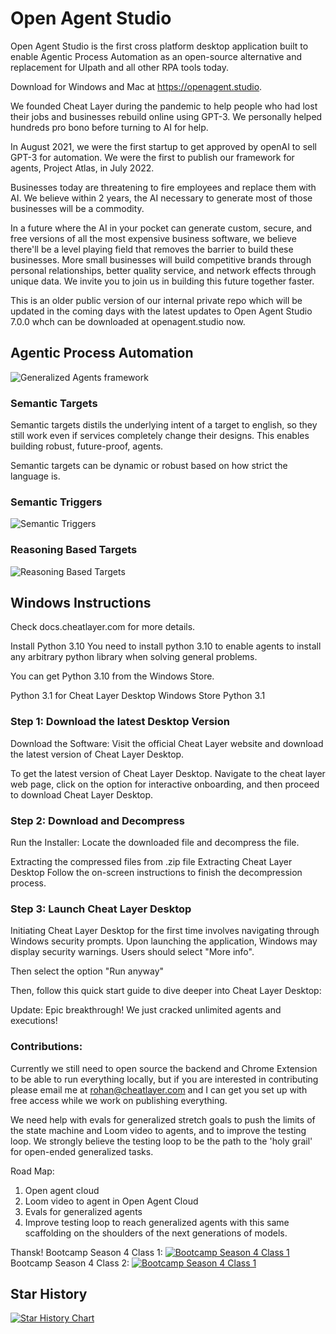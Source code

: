 # Open Agent Studio

Open Agent Studio is the first cross platform desktop application built to enable Agentic Process Automation as an open-source alternative and replacement for UIpath and all other RPA tools today. 

Download for Windows and Mac at https://openagent.studio.

We founded Cheat Layer during the pandemic to help people who had lost their jobs and businesses rebuild online using GPT-3. We personally helped hundreds pro bono before turning to AI for help.

In August 2021, we were the first startup to get approved by openAI to sell GPT-3 for automation. We were the first to publish our framework for agents, Project Atlas, in July 2022.

Businesses today are threatening to fire employees and replace them with AI. We believe within 2 years, the AI necessary to generate most of those businesses will be a commodity.

In a future where the AI in your pocket can generate custom, secure, and free versions of all the most expensive business software, we believe there'll be a level playing field that removes the barrier to build these businesses. More small businesses will build competitive brands through personal relationships, better quality service, and network effects through unique data. We invite you to join us in building this future together faster.

This is an older public version of our internal private repo which will be updated in the coming days with the latest updates to Open Agent Studio 7.0.0 whch can be downloaded at openagent.studio now. 



## Agentic Process Automation
![Generalized Agents framework](https://storage.googleapis.com/cheatlayer/agent.png)


### Semantic Targets
Semantic targets distils the underlying intent of a target to english, so they still work even if services completely change their designs. This enables building robust, future-proof, agents. 

Semantic targets can be dynamic or robust based on how strict the language is. 

### Semantic Triggers
![Semantic Triggers](https://storage.googleapis.com/cheatlayer/semtriggers.png)

### Reasoning Based Targets
![Reasoning Based Targets](https://storage.googleapis.com/cheatlayer/reasoning.png)  
## Windows Instructions
Check docs.cheatlayer.com for more details. 

Install Python 3.10
You need to install python 3.10 to enable agents to install any arbitrary python library when solving general problems. 

You can get Python 3.10 from the Windows Store.

Python 3.1 for Cheat Layer Desktop
Windows Store Python 3.1 
### Step 1: Download the latest Desktop Version
Download the Software: Visit the official Cheat Layer website and download the latest version of Cheat Layer Desktop.

To get the latest version of Cheat Layer Desktop. Navigate to the cheat layer web page, click on the option for interactive onboarding, and then proceed to download Cheat Layer Desktop. 



### Step 2: Download and Decompress

Run the Installer: Locate the downloaded file and decompress the file.

Extracting the compressed files from .zip file
Extracting Cheat Layer Desktop
 Follow the on-screen instructions to finish the decompression process. 

### Step 3: Launch Cheat Layer Desktop 
Initiating Cheat Layer Desktop for the first time involves navigating through Windows security prompts. Upon launching the application, Windows may display security warnings. Users should select "More info".



Then select the option "Run anyway"



Then, follow this quick start guide to dive deeper into Cheat Layer Desktop:

Update:
Epic breakthrough! We just cracked unlimited agents and executions!


### Contributions:

Currently we still need to open source the backend and Chrome Extension to be able to run everything locally, but if you are interested in contributing please email me at rohan@cheatlayer.com and I can get you set up with free access while we work on publishing everything. 

We need help with evals for generalized stretch goals to push the limits of the state machine and Loom video to agents, and to improve the testing loop. We strongly believe the testing loop to be the path to the 'holy grail' for open-ended generalized tasks. 

Road Map:
1) Open agent cloud
2) Loom video to agent in Open Agent Cloud
3) Evals for generalized agents
4) Improve testing loop to reach generalized agents with this same scaffolding on the shoulders of the next generations of models.

Thansk!
Bootcamp Season 4 Class 1:
[![Bootcamp Season 4 Class 1](https://img.youtube.com/vi/vyfxtovnB7Q/0.jpg)](https://www.youtube.com/watch?v=vyfxtovnB7Q)
Bootcamp Season 4 Class 2:
[![Bootcamp Season 4 Class 1](https://img.youtube.com/vi/hs1syZNCEjM/0.jpg)](https://www.youtube.com/watch?v=hs1syZNCEjM)

## Star History

[![Star History Chart](https://api.star-history.com/svg?repos=rohanarun/Open-Agent-Studio&type=Date)](https://star-history.com/#rohanarun/Open-Agent-Studio&Date)
